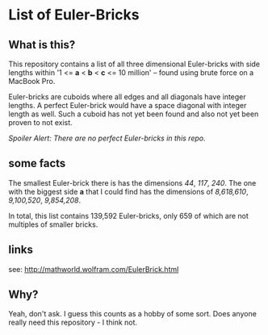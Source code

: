 # List of Euler-Bricks


## What is this?

This repository contains a list of all three dimensional Euler-bricks with side lengths within '1 <= **a** < **b** < **c** <= 10 million' – found using brute force on a MacBook Pro.

Euler-bricks are cuboids where all edges and all diagonals have integer lengths. A perfect Euler-brick would have a space diagonal with integer length as well. Such a cuboid has not yet been found and also not yet been proven to not exist.

*Spoiler Alert: There are no perfect Euler-bricks in this repo.*


## some facts

The smallest Euler-brick there is has the dimensions *44*, *117*, *240*. The one with the biggest side **a** that I could find has the dimensions of *8,618,610*, *9,100,520*, *9,854,208*.

In total, this list contains 139,592 Euler-bricks, only 659 of which are not multiples of smaller bricks.


## links

see: http://mathworld.wolfram.com/EulerBrick.html


## Why?

Yeah, don't ask. I guess this counts as a hobby of some sort.
Does anyone really need this repository - I think not.
